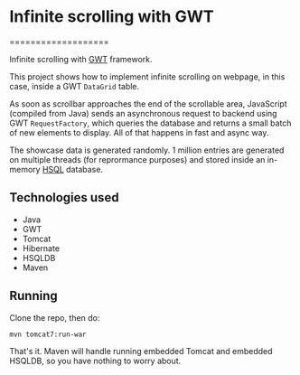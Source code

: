 # Infinite scrolling with GWT
===================

Infinite scrolling with [GWT](http://www.gwtproject.org/) framework.

This project shows how to implement infinite scrolling on webpage, in this case, inside a GWT `DataGrid` table. 

As soon as scrollbar approaches the end of the scrollable area, JavaScript (compiled from Java) sends an asynchronous request to backend using GWT `RequestFactory`, which queries the database and returns a small batch of new elements to display. All of that happens in fast and async way.

The showcase data is generated randomly. 1 million entries are generated on multiple threads (for reprormance purposes) and stored inside an in-memory [HSQL](http://hsqldb.org/) database.

## Technologies used

* Java
* GWT
* Tomcat
* Hibernate
* HSQLDB
* Maven

## Running

Clone the repo, then do:

    mvn tomcat7:run-war
        
That's it. Maven will handle running embedded Tomcat and embedded HSQLDB, so you have nothing to worry about. 